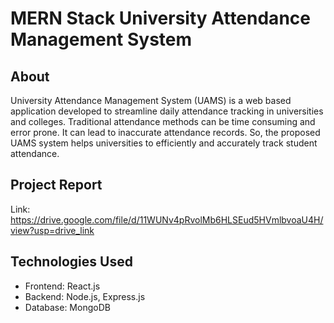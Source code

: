 # MERN Stack University Attendance Management System

## About

University Attendance Management System (UAMS) is a web based application developed to
streamline daily attendance tracking in universities and colleges. Traditional attendance methods
can be time consuming and error prone. It can lead to inaccurate attendance records. So, the
proposed UAMS system helps universities to efficiently and accurately track student attendance.

## Project Report
Link: https://drive.google.com/file/d/11WUNv4pRvolMb6HLSEud5HVmlbvoaU4H/view?usp=drive_link
## Technologies Used
- Frontend: React.js
- Backend: Node.js, Express.js
- Database: MongoDB

